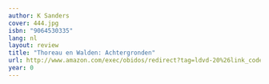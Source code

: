 ```yaml
---
author: K Sanders
cover: 444.jpg
isbn: "9064530335"
lang: nl
layout: review
title: "Thoreau en Walden: Achtergronden"
url: http://www.amazon.com/exec/obidos/redirect?tag=ldvd-20%26link_code=xm2%26camp=2025%26creative=165953%26path=http://www.amazon.com/gp/redirect.html%253fASIN=9064530335%2526tag=ldvd-20%2526lcode=xm2%2526cID=2025%2526ccmID=165953%2526location=/o/ASIN/9064530335%25253FSubscriptionId=0VJDVJ14KM0P0VXDCQ82
year: 0
---
```

